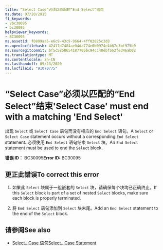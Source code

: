```yaml
---
title: “Select Case”必须以匹配的“End Select”结束
ms.date: 07/20/2015
f1_keywords:
- vbc30095
- bc30095
helpviewer_keywords:
- BC30095
ms.assetid: f0809aa5-e6c9-43c9-9664-4ff02825c3d8
ms.openlocfilehash: 42417d7484ae04da774e0b0974e4b67c3bf975b0
ms.sourcegitcommit: bf5c5850654187705bc94cc40ebfb62fe346ab02
ms.translationtype: MT
ms.contentlocale: zh-CN
ms.lasthandoff: 09/23/2020
ms.locfileid: "91070775"
---
```

# <a name="select-case-must-end-with-a-matching-end-select"></a><span data-ttu-id="2729f-102">“Select Case”必须以匹配的“End Select”结束</span><span class="sxs-lookup"><span data-stu-id="2729f-102">'Select Case' must end with a matching 'End Select'</span></span>

<span data-ttu-id="2729f-103">出现 `Select` 或 `Select Case` 语句而没有相应的 `End Select` 语句。</span><span class="sxs-lookup"><span data-stu-id="2729f-103">A `Select` or `Select Case` statement occurs without a corresponding `End Select` statement.</span></span> <span data-ttu-id="2729f-104">必须使用 `End Select` 语句结束 `Select` 块。</span><span class="sxs-lookup"><span data-stu-id="2729f-104">An `End Select` statement must be used to end the `Select` block.</span></span>  
  
 <span data-ttu-id="2729f-105">**错误 ID：** BC30095</span><span class="sxs-lookup"><span data-stu-id="2729f-105">**Error ID:** BC30095</span></span>  
  
## <a name="to-correct-this-error"></a><span data-ttu-id="2729f-106">更正此错误</span><span class="sxs-lookup"><span data-stu-id="2729f-106">To correct this error</span></span>  
  
1. <span data-ttu-id="2729f-107">如果此 `Select` 块属于一组嵌套的 `Select` 块，请确保每个块均已正确终止。</span><span class="sxs-lookup"><span data-stu-id="2729f-107">If this `Select` block is part of a set of nested `Select` blocks, make sure each block is properly terminated.</span></span>  
  
2. <span data-ttu-id="2729f-108">将 `End Select` 语句添加到 `Select` 块末尾。</span><span class="sxs-lookup"><span data-stu-id="2729f-108">Add an `End Select` statement to the end of the `Select` block.</span></span>  
  
## <a name="see-also"></a><span data-ttu-id="2729f-109">请参阅</span><span class="sxs-lookup"><span data-stu-id="2729f-109">See also</span></span>

- [<span data-ttu-id="2729f-110">Select...Case 语句</span><span class="sxs-lookup"><span data-stu-id="2729f-110">Select...Case Statement</span></span>](../language-reference/statements/select-case-statement.md)
